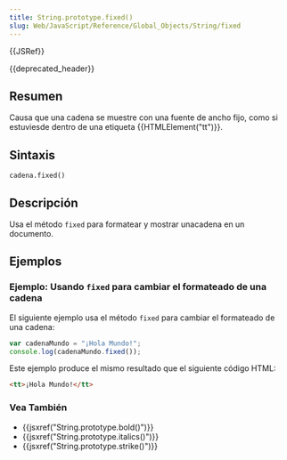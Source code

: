 ```yaml
---
title: String.prototype.fixed()
slug: Web/JavaScript/Reference/Global_Objects/String/fixed
---
```


{{JSRef}}

{{deprecated_header}}

## Resumen

Causa que una cadena se muestre con una fuente de ancho fijo, como si estuviesde dentro de una etiqueta {{HTMLElement("tt")}}.

## Sintaxis

```
cadena.fixed()
```

## Descripción

Usa el método `fixed` para formatear y mostrar unacadena en un documento.

## Ejemplos

### Ejemplo: Usando `fixed` para cambiar el formateado de una cadena

El siguiente ejemplo usa el método `fixed` para cambiar el formateado de una cadena:

```js
var cadenaMundo = "¡Hola Mundo!";
console.log(cadenaMundo.fixed());
```

Este ejemplo produce el mismo resultado que el siguiente código HTML:

```html
<tt>¡Hola Mundo!</tt>
```

### Vea También

- {{jsxref("String.prototype.bold()")}}
- {{jsxref("String.prototype.italics()")}}
- {{jsxref("String.prototype.strike()")}}
